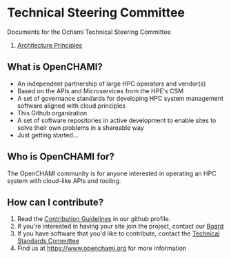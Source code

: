 # Technical Steering Committee
Documents for the Ochami Technical Steering Committee

1. [Architecture Principles](Principles.md)


## What is OpenCHAMI?

* An independent partnership of large HPC operators and vendor(s)
* Based on the APIs and Microservices from the HPE's CSM
* A set of governance standards for developing HPC system management software aligned with cloud principles
* This Github organization
* A set of software repositories in active development to enable sites to solve their own problems in a shareable way
* Just getting started…

## Who is OpenCHAMI for?

The OpenCHAMI community is for anyone interested in operating an HPC system with cloud-like APIs and tooling.

## How can I contribute?

1. Read the [Contribution Guidelines](https://github.com/OpenCHAMI/.github/blob/main/CONTRIBUTING.md) in our github profile.
2. If you're interested in having your site join the project, contact our [Board](mailto:board@openchami.org)
3. If you have software that you'd like to contribute, contact the [Technical Standards Committee](mailto:tsc@openchami.org)
5. Find us at https://www.openchami.org for more information

